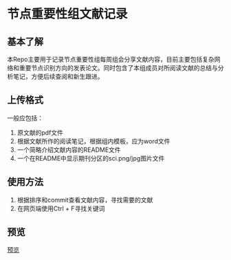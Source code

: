# 节点重要性组文献记录

## 基本了解

本Repo主要用于记录节点重要性组每周组会分享文献内容，目前主要包括复杂网络和重要节点识别方向的发表论文。同时包含了本组成员对所阅读文献的总结与分析笔记，方便后续查阅和新生跟进。

## 上传格式

一般应包括：

1. 原文献的pdf文件
2. 根据文献所作的阅读笔记，根据组内模板，应为word文件
3. 一个简略介绍文献内容的README文件
4. 一个在README中显示期刊分区的sci.png/jpg图片文件

## 使用方法

1. 根据排序和commit查看文献内容，寻找需要的文献
2. 在网页端使用Ctrl + F寻找关键词


## 预览

[预览](https://simingchen.github.io/pdfReader/pdf/viewer.html?file=https://github.com/CUC-Group/Thesis-Record/blob/main/002%20-%20GMM%20-%20A%20generalized%20mechanics%20model%20for%20identifying%20the%20importance%20of%20nodes%20in%20complex%20networks/GMM%20-%20A%20generalized%20mechanics%20model%20for%20identifying%20the%20importance%20of%20nodes%20in%20complex%20networks.pdf)
